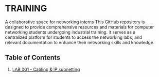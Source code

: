 # TRAINING
A collaborative space for networking interns
This GitHub repository is designed to provide comprehensive resources and materials for computer networking students
undergoing industrial training. It serves as a centralized platform for students to access the networking labs, and relevant documentation to enhance their networking skills and knowledge.

## Table of Contents

1. [LAB 001 - Cabling & IP subnetting]()
